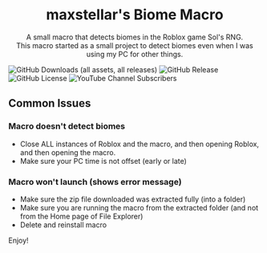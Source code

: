 <div align="center" style="text-align: center;">
<h1>maxstellar's Biome Macro</h1>
<p> A small macro that detects biomes in the Roblox game Sol's RNG.<br>This macro started as a small project to detect biomes even when I was using my PC for other things.</p>
</div>

![GitHub Downloads (all assets, all releases)](https://img.shields.io/github/downloads/maxstellar/maxstellar-Biome-Macro/total)
![GitHub Release](https://img.shields.io/github/v/release/maxstellar/maxstellar-Biome-Macro)
![GitHub License](https://img.shields.io/github/license/maxstellar/maxstellar-Biome-Macro)
![YouTube Channel Subscribers](https://img.shields.io/youtube/channel/subscribers/UCHYyaxe5AMHKvr0mQCVq_lA)

## Common Issues
### Macro doesn't detect biomes
- Close ALL instances of Roblox and the macro, and then opening Roblox, and then opening the macro.
- Make sure your PC time is not offset (early or late)

### Macro won't launch (shows error message)
- Make sure the zip file downloaded was extracted fully (into a folder)
- Make sure you are running the macro from the extracted folder (and not from the Home page of File Explorer)
- Delete and reinstall macro

Enjoy!
